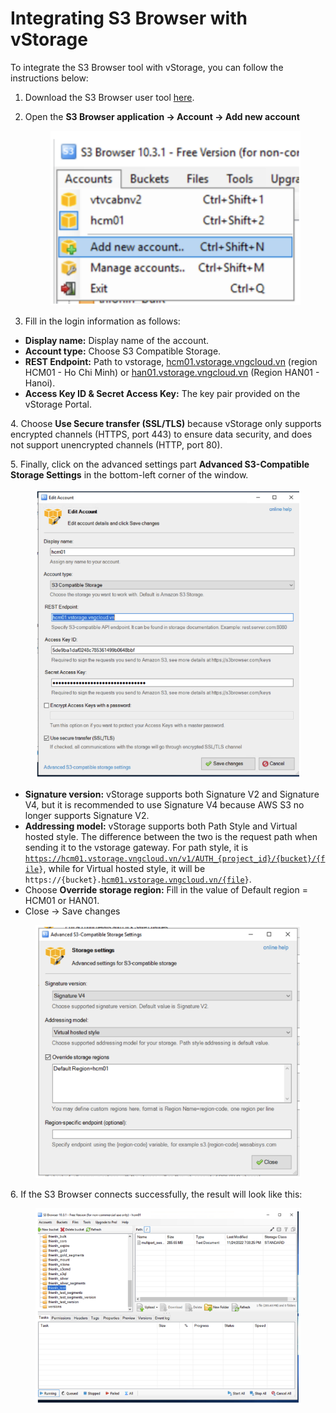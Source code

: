 # Integrating S3 Browser with vStorage

To integrate the S3 Browser tool with vStorage, you can follow the instructions below:

1. Download the S3 Browser user tool [here](https://s3browser.com/download.aspx).
2.  Open the **S3 Browser application → Account → Add new account**

    <figure><img src="../../../../../.gitbook/assets/image (12) (1) (1) (1) (1) (1) (1) (1) (1) (1).png" alt=""><figcaption></figcaption></figure>
3. Fill in the login information as follows:

* **Display name:** Display name of the account.
* **Account type:** Choose S3 Compatible Storage.
* **REST Endpoint:** Path to vstorage, [hcm01.vstorage.vngcloud.vn](http://hcm01.vstorage.vngcloud.vn/) (region HCM01 - Ho Chi Minh) or [han01.vstorage.vngcloud.vn](http://han01.vstorage.vngcloud.vn/) (Region HAN01 - Hanoi).
* **Access Key ID & Secret Access Key:** The key pair provided on the vStorage Portal.

4\. Choose **Use Secure transfer (SSL/TLS)** because vStorage only supports encrypted channels (HTTPS, port 443) to ensure data security, and does not support unencrypted channels (HTTP, port 80).

5\. Finally, click on the advanced settings part **Advanced S3-Compatible Storage Settings** in the bottom-left corner of the window.

<figure><img src="../../../../../.gitbook/assets/image (13) (1) (1) (1) (1) (1) (1) (1).png" alt=""><figcaption></figcaption></figure>

* **Signature version:** vStorage supports both Signature V2 and Signature V4, but it is recommended to use Signature V4 because AWS S3 no longer supports Signature V2.
* **Addressing model:** vStorage supports both Path Style and Virtual hosted style. The difference between the two is the request path when sending it to the vstorage gateway. For path style, it is [`https://hcm01.vstorage.vngcloud.vn/v1/AUTH_{project_id}/{bucket}/{file`](https://hcm01.vstorage.vngcloud.vn/v1/AUTH_%7Bproject_id%7D/%7Bbucket%7D/%7Bfile)`}`, while for Virtual hosted style, it will be `https://{bucket}.`[`hcm01.vstorage.vngcloud.vn/{file`](http://hcm01.vstorage.vngcloud.vn/%7Bfile)`}`.
* Choose **Override storage region:** Fill in the value of Default region = HCM01 or HAN01.
* Close -> Save changes

<figure><img src="../../../../../.gitbook/assets/image (14) (1) (1) (1) (1) (1) (1) (1).png" alt=""><figcaption></figcaption></figure>

6\. If the S3 Browser connects successfully, the result will look like this:

<figure><img src="../../../../../.gitbook/assets/image (15) (1) (1) (1) (1) (1) (1) (1).png" alt=""><figcaption></figcaption></figure>
